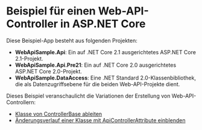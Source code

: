 # <a name="aspnet-core-web-api-controller-sample"></a>Beispiel für einen Web-API-Controller in ASP.NET Core

Diese Beispiel-App besteht aus folgenden Projekten:

- **WebApiSample.Api**: Ein auf .NET Core 2.1 ausgerichtetes ASP.NET Core 2.1-Projekt.
- **WebApiSample.Api.Pre21**: Ein auf .NET Core 2.0 ausgerichtetes ASP.NET Core 2.0-Projekt.
- **WebApiSample.DataAccess**: Eine .NET Standard 2.0-Klassenbibliothek, die als Datenzugriffsebene für die beiden Web-API-Projekte dient.

Dieses Beispiel veranschaulicht die Variationen der Erstellung von Web-API-Controllern:

- [Klasse von ControllerBase ableiten](https://docs.microsoft.com/en-us/aspnet/core/web-api/define-controller#derive-class-from-controllerbase)
- [Änderungsverlauf einer Klasse mit ApiControllerAttribute einblenden](https://docs.microsoft.com/en-us/aspnet/core/web-api/define-controller#annotate-class-with-apicontrollerattribute)